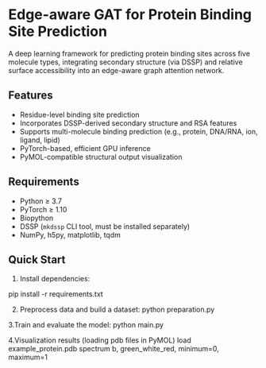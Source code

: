 # Edge-aware GAT for Protein Binding Site Prediction

A deep learning framework for predicting protein binding sites across five molecule types, integrating secondary structure (via DSSP) and relative surface accessibility into an edge-aware graph attention network.

## Features

- Residue-level binding site prediction
- Incorporates DSSP-derived secondary structure and RSA features
- Supports multi-molecule binding prediction (e.g., protein, DNA/RNA, ion, ligand, lipid)
- PyTorch-based, efficient GPU inference
- PyMOL-compatible structural output visualization

## Requirements

- Python ≥ 3.7
- PyTorch ≥ 1.10
- Biopython
- DSSP (`mkdssp` CLI tool, must be installed separately)
- NumPy, h5py, matplotlib, tqdm

## Quick Start

1. Install dependencies:

pip install -r requirements.txt


2. Preprocess data and build a dataset:
python preparation.py

3.Train and evaluate the model:
python main.py

4.Visualization results (loading pdb files in PyMOL)
load example_protein.pdb
spectrum b, green_white_red, minimum=0, maximum=1



